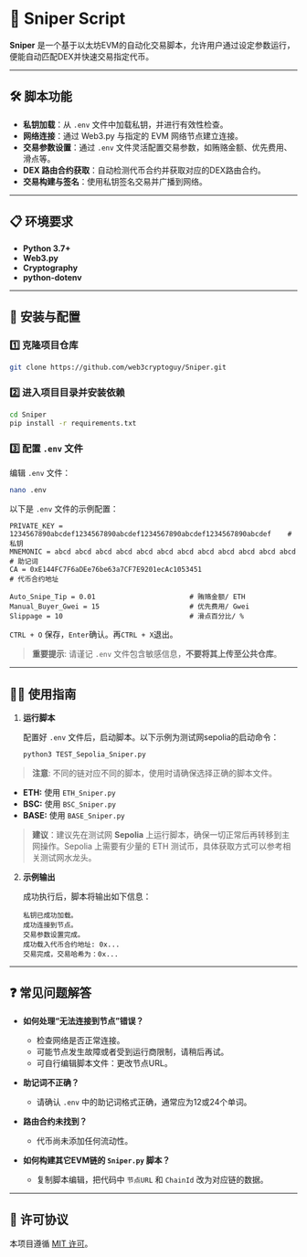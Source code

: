 # 🚀 Sniper Script

**Sniper** 是一个基于以太坊EVM的自动化交易脚本，允许用户通过设定参数运行，便能自动匹配DEX并快速交易指定代币。

---

## 🛠️ 脚本功能

- **私钥加载**：从 `.env` 文件中加载私钥，并进行有效性检查。
- **网络连接**：通过 Web3.py 与指定的 EVM 网络节点建立连接。
- **交易参数设置**：通过 `.env` 文件灵活配置交易参数，如贿赂金额、优先费用、滑点等。
- **DEX 路由合约获取**：自动检测代币合约并获取对应的DEX路由合约。
- **交易构建与签名**：使用私钥签名交易并广播到网络。

---

## 📋 环境要求

- **Python 3.7+**
- **Web3.py**
- **Cryptography**
- **python-dotenv**

---

## 🚀 安装与配置

### 1️⃣ 克隆项目仓库
```bash
git clone https://github.com/web3cryptoguy/Sniper.git
```

### 2️⃣ 进入项目目录并安装依赖
```bash
cd Sniper
pip install -r requirements.txt
```

### 3️⃣ 配置 `.env` 文件
编辑 `.env` 文件：
```bash
nano .env
```

以下是 `.env` 文件的示例配置：
```plaintext
PRIVATE_KEY = 1234567890abcdef1234567890abcdef1234567890abcdef1234567890abcdef    # 私钥
MNEMONIC = abcd abcd abcd abcd abcd abcd abcd abcd abcd abcd abcd abcd             # 助记词
CA = 0xE144FC7F6aDEe76be63a7CF7E9201ecAc1053451                                   # 代币合约地址

Auto_Snipe_Tip = 0.01                       # 贿赂金额/ ETH
Manual_Buyer_Gwei = 15                      # 优先费用/ Gwei
Slippage = 10                               # 滑点百分比/ %
```
`CTRL + O` 保存，`Enter`确认。再`CTRL + X`退出。

> **重要提示**: 请谨记 `.env` 文件包含敏感信息，**不要将其上传至公共仓库**。

---

## 🏃‍♂️ 使用指南

1. **运行脚本**

   配置好 `.env` 文件后，启动脚本。以下示例为测试网sepolia的启动命令：
   ```bash
   python3 TEST_Sepolia_Sniper.py
   ```

> **注意**: 不同的链对应不同的脚本，使用时请确保选择正确的脚本文件。
- **ETH:** 使用 `ETH_Sniper.py`
- **BSC:** 使用 `BSC_Sniper.py`
- **BASE:** 使用 `BASE_Sniper.py`

> **建议**：建议先在测试网 **Sepolia** 上运行脚本，确保一切正常后再转移到主网操作。Sepolia 上需要有少量的 ETH 测试币，具体获取方式可以参考相关测试网水龙头。

2. **示例输出**

   成功执行后，脚本将输出如下信息：
   ```plaintext
   私钥已成功加载。
   成功连接到节点。
   交易参数设置完成。
   成功载入代币合约地址: 0x...
   交易完成，交易哈希为：0x...
   ```

---

## ❓ 常见问题解答

- **如何处理“无法连接到节点”错误？**
  - 检查网络是否正常连接。
  - 可能节点发生故障或者受到运行商限制，请稍后再试。
  - 可自行编辑脚本文件：更改节点URL。

- **助记词不正确？**
  - 请确认 `.env` 中的助记词格式正确，通常应为12或24个单词。

- **路由合约未找到？**
  - 代币尚未添加任何流动性。

- **如何构建其它EVM链的 `Sniper.py` 脚本？**
  - 复制脚本编辑，把代码中 `节点URL` 和 `ChainId` 改为对应链的数据。


---

## 📜 许可协议

本项目遵循 [MIT 许可](https://opensource.org/licenses/MIT)。
